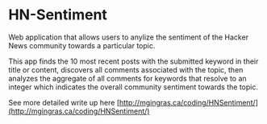 HN-Sentiment
============

Web application that allows users to anylize the sentiment of the Hacker News community towards a particular topic.

This app finds the 10 most recent posts with the submitted keyword in their title or content, discovers all comments associated with the topic, then analyzes the aggregate of all comments for keywords that resolve to an integer which indicates the overall community sentiment towards the topic.

See more detailed write up here [http://mgingras.ca/coding/HNSentiment/](http://mgingras.ca/coding/HNSentiment/)
